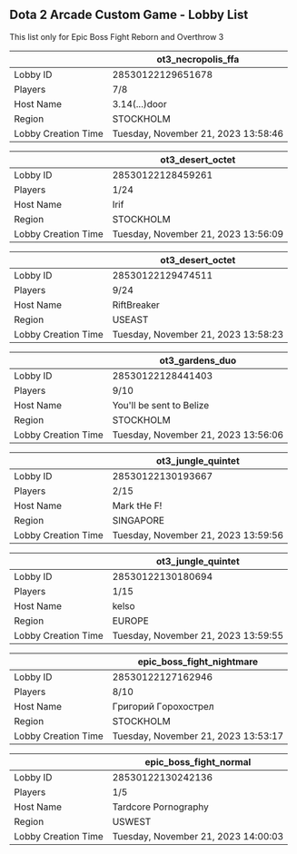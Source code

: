 ## Dota 2 Arcade Custom Game - Lobby List

This list only for Epic Boss Fight Reborn and Overthrow 3

|  | ot3_necropolis_ffa |
| ------ | ------ |
| Lobby ID | 28530122129651678 |
| Players | 7/8 |
| Host Name | 3.14(...)door |
| Region | STOCKHOLM |
| Lobby Creation Time | Tuesday, November 21, 2023 13:58:46 |


|  | ot3_desert_octet |
| ------ | ------ |
| Lobby ID | 28530122128459261 |
| Players | 1/24 |
| Host Name | Irif |
| Region | STOCKHOLM |
| Lobby Creation Time | Tuesday, November 21, 2023 13:56:09 |


|  | ot3_desert_octet |
| ------ | ------ |
| Lobby ID | 28530122129474511 |
| Players | 9/24 |
| Host Name | RiftBreaker |
| Region | USEAST |
| Lobby Creation Time | Tuesday, November 21, 2023 13:58:23 |


|  | ot3_gardens_duo |
| ------ | ------ |
| Lobby ID | 28530122128441403 |
| Players | 9/10 |
| Host Name | You'll be sent to Belize |
| Region | STOCKHOLM |
| Lobby Creation Time | Tuesday, November 21, 2023 13:56:06 |


|  | ot3_jungle_quintet |
| ------ | ------ |
| Lobby ID | 28530122130193667 |
| Players | 2/15 |
| Host Name | Mark tHe F! |
| Region | SINGAPORE |
| Lobby Creation Time | Tuesday, November 21, 2023 13:59:56 |


|  | ot3_jungle_quintet |
| ------ | ------ |
| Lobby ID | 28530122130180694 |
| Players | 1/15 |
| Host Name | kelso |
| Region | EUROPE |
| Lobby Creation Time | Tuesday, November 21, 2023 13:59:55 |


|  | epic_boss_fight_nightmare |
| ------ | ------ |
| Lobby ID | 28530122127162946 |
| Players | 8/10 |
| Host Name | Гpигopий Гopoxocтpeл |
| Region | STOCKHOLM |
| Lobby Creation Time | Tuesday, November 21, 2023 13:53:17 |


|  | epic_boss_fight_normal |
| ------ | ------ |
| Lobby ID | 28530122130242136 |
| Players | 1/5 |
| Host Name | Tardcore Pornography |
| Region | USWEST |
| Lobby Creation Time | Tuesday, November 21, 2023 14:00:03 |


